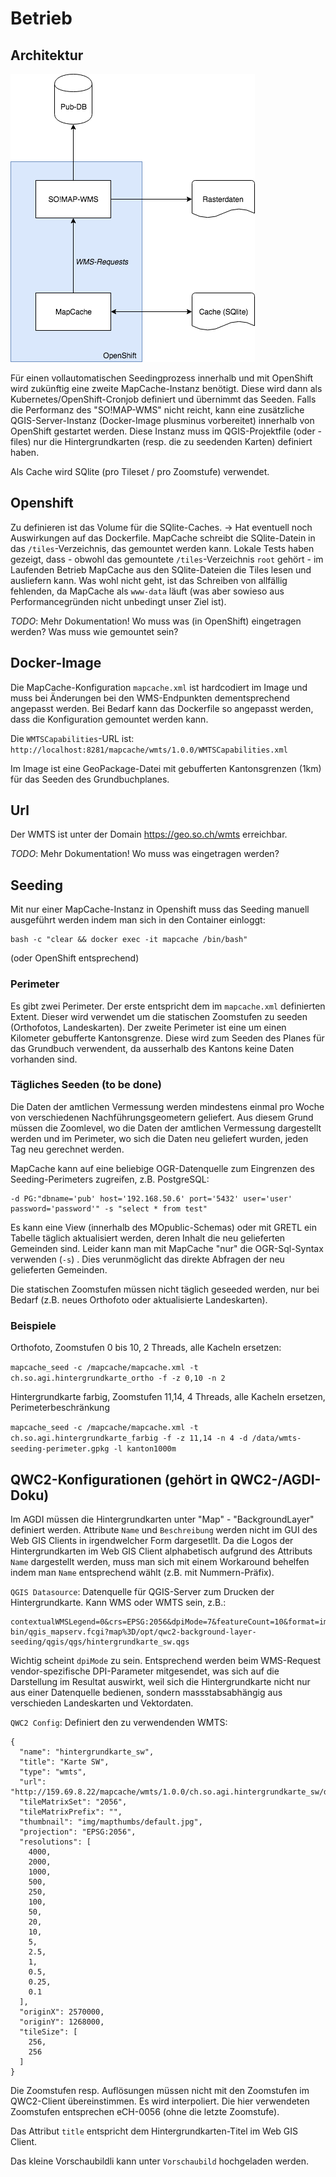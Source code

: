 # Betrieb

## Architektur
![MapCache](https://github.com/edigonzales/docker-mapcache/blob/master/docs/mapcache-architektur.png)

Für einen vollautomatischen Seedingprozess innerhalb und mit OpenShift wird zukünftig eine zweite MapCache-Instanz benötigt. Diese wird dann als Kubernetes/OpenShift-Cronjob definiert und übernimmt das Seeden. Falls die Performanz des "SO!MAP-WMS" nicht reicht, kann eine zusätzliche QGIS-Server-Instanz (Docker-Image plusminus vorbereitet) innerhalb von OpenShift gestartet werden. Diese Instanz muss im QGIS-Projektfile (oder -files) nur die Hintergrundkarten (resp. die zu seedenden Karten) definiert haben.

Als Cache wird SQlite (pro Tileset / pro Zoomstufe) verwendet.

## Openshift
Zu definieren ist das Volume für die SQlite-Caches. -> Hat eventuell noch Auswirkungen auf das Dockerfile. MapCache schreibt die SQlite-Datein in das `/tiles`-Verzeichnis, das gemountet werden kann. Lokale Tests haben gezeigt, dass - obwohl das gemountete `/tiles`-Verzeichnis `root` gehört - im Laufenden Betrieb MapCache aus den SQlite-Dateien die Tiles lesen und ausliefern kann. Was wohl nicht geht, ist das Schreiben von allfällig fehlenden, da MapCache als `www-data` läuft (was aber sowieso aus Performancegründen nicht unbedingt unser Ziel ist).

_TODO_: Mehr Dokumentation! Wo muss was (in OpenShift) eingetragen werden? Was muss wie gemountet sein?

## Docker-Image
Die MapCache-Konfiguration `mapcache.xml` ist hardcodiert im Image und muss bei Änderungen bei den WMS-Endpunkten dementsprechend angepasst werden. Bei Bedarf kann das Dockerfile so angepasst werden, dass die Konfiguration gemountet werden kann.

Die `WMTSCapabilities`-URL ist: `http://localhost:8281/mapcache/wmts/1.0.0/WMTSCapabilities.xml`

Im Image ist eine GeoPackage-Datei mit gebufferten Kantonsgrenzen (1km) für das Seeden des Grundbuchplanes.

## Url
Der WMTS ist unter der Domain https://geo.so.ch/wmts erreichbar. 

_TODO_: Mehr Dokumentation! Wo muss was eingetragen werden?

## Seeding
Mit nur einer MapCache-Instanz in Openshift muss das Seeding manuell ausgeführt werden indem man sich in den Container einloggt:

```
bash -c "clear && docker exec -it mapcache /bin/bash"
```

(oder OpenShift entsprechend)

### Perimeter
Es gibt zwei Perimeter. Der erste entspricht dem im `mapcache.xml` definierten Extent. Dieser wird verwendet um die statischen Zoomstufen zu seeden (Orthofotos, Landeskarten). Der zweite Perimeter ist eine um einen Kilometer gebufferte Kantonsgrenze. Diese wird zum Seeden des Planes für das Grundbuch verwendent, da ausserhalb des Kantons keine Daten vorhanden sind.

### Tägliches Seeden (to be done)

Die Daten der amtlichen Vermessung werden mindestens einmal pro Woche von verschiedenen Nachführungsgeometern geliefert. Aus diesem Grund müssen die Zoomlevel, wo die Daten der amtlichen Vermessung dargestellt werden und im Perimeter, wo sich die Daten neu geliefert wurden, jeden Tag neu gerechnet werden.

MapCache kann auf eine beliebige OGR-Datenquelle zum Eingrenzen des Seeding-Perimeters zugreifen, z.B. PostgreSQL:


```
-d PG:"dbname='pub' host='192.168.50.6' port='5432' user='user' password='password'" -s "select * from test" 
``` 

Es kann eine View (innerhalb des MOpublic-Schemas) oder mit GRETL ein Tabelle täglich aktualisiert werden, deren Inhalt die neu gelieferten Gemeinden sind. Leider kann man mit MapCache "nur" die OGR-Sql-Syntax verwenden (`-s`) . Dies verunmöglicht das direkte Abfragen der neu gelieferten Gemeinden. 

Die statischen Zoomstufen müssen nicht täglich geseeded werden, nur bei Bedarf (z.B. neues Orthofoto oder aktualisierte Landeskarten).

### Beispiele

Orthofoto, Zoomstufen 0 bis 10, 2 Threads, alle Kacheln ersetzen:

`mapcache_seed -c /mapcache/mapcache.xml -t ch.so.agi.hintergrundkarte_ortho -f -z 0,10 -n 2`

Hintergrundkarte farbig, Zoomstufen 11,14, 4 Threads, alle Kacheln ersetzen, Perimeterbeschränkung

`mapcache_seed -c /mapcache/mapcache.xml -t ch.so.agi.hintergrundkarte_farbig -f -z 11,14 -n 4 -d /data/wmts-seeding-perimeter.gpkg -l kanton1000m`

## QWC2-Konfigurationen (gehört in QWC2-/AGDI-Doku)

Im AGDI müssen die Hintergrundkarten unter "Map" - "BackgroundLayer" definiert werden. Attribute `Name` und `Beschreibung` werden nicht im GUI des Web GIS Clients in irgendwelcher Form dargesetllt. Da die Logos der Hintergrundkarten im Web GIS Client alphabetisch aufgrund des Attributs `Name` dargestellt werden, muss man sich mit einem Workaround behelfen indem man `Name` entsprechend wählt (z.B. mit Nummern-Präfix).

`QGIS Datasource`: Datenquelle für QGIS-Server zum Drucken der Hintergrundkarte. Kann WMS oder WMTS sein, z.B.:

```
contextualWMSLegend=0&crs=EPSG:2056&dpiMode=7&featureCount=10&format=image/png&layers=hintergrundkarte_sw&styles=&url=http://159.69.8.22/cgi-bin/qgis_mapserv.fcgi?map%3D/opt/qwc2-background-layer-seeding/qgis/qgs/hintergrundkarte_sw.qgs
```

Wichtig scheint `dpiMode` zu sein. Entsprechend werden beim WMS-Request vendor-spezifische DPI-Parameter mitgesendet, was sich auf die Darstellung im Resultat auswirkt, weil sich die Hintergrundkarte nicht nur aus einer Datenquelle bedienen, sondern massstabsabhängig aus verschieden Landeskarten und Vektordaten.

`QWC2 Config`: Definiert den zu verwendenden WMTS:

```
{
  "name": "hintergrundkarte_sw",
  "title": "Karte SW",
  "type": "wmts",
  "url": "http://159.69.8.22/mapcache/wmts/1.0.0/ch.so.agi.hintergrundkarte_sw/default/{TileMatrixSet}/{TileMatrix}/{TileRow}/{TileCol}.png",
  "tileMatrixSet": "2056",
  "tileMatrixPrefix": "",
  "thumbnail": "img/mapthumbs/default.jpg",
  "projection": "EPSG:2056",
  "resolutions": [
    4000,
    2000,
    1000,
    500,
    250,
    100,
    50,
    20,
    10,
    5,
    2.5,
    1,
    0.5,
    0.25,
    0.1
  ],
  "originX": 2570000,
  "originY": 1268000,
  "tileSize": [
    256,
    256
  ]
}
```

Die Zoomstufen resp. Auflösungen müssen nicht mit den Zoomstufen im QWC2-Client übereinstimmen. Es wird interpoliert. Die hier verwendeten Zoomstufen entsprechen eCH-0056 (ohne die letzte Zoomstufe).

Das Attribut `title` entspricht dem Hintergrundkarten-Titel im Web GIS Client.

Das kleine Vorschaubildli kann unter `Vorschaubild` hochgeladen werden.
